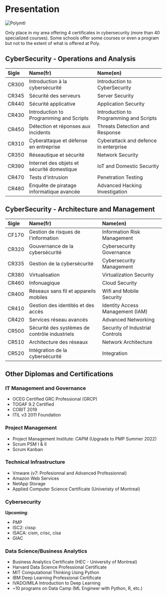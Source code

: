 # Presentation
![Polymtl](https://www.canadianconsultingengineer.com/wp-content/uploads/2020/12/polytechnique_genie_gauche_eng_cmyk-copy.jpg)

Only place in my area offering 4 certificates in cybersecurity (more than 40 specialized courses). Some schools offer some
courses or even a program but not to the extent of what is offered at Poly. 

## CyberSecurity - Operations and Analysis

| Sigle | Name(fr)                                   | Name(en)                                     |
|:----- |:------------------------------------------ | :------------------------------------------- |
| CR300 | Introduction à la cybersécurité            | Introduction to CyberSecurity                |
| CR345 | Sécurité des serveurs                      | Server Security                              |
| CR440 | Sécurité applicative                       | Application Security                         |
| CR430 | Introduction to Programming and Scripts    | Introduction to Programming and Scripts      |
| CR450 | Détection et réponses aux incidents        | Threats Detection and Response               |
| CR310 | Cyberattaque et défense en entreprise      | Cyberattack and defence in enterprise        |
| CR350 | Réseautique et sécurité                    | Network Security                             |
| CR390 | Internet des objets et sécurité domestique | IoT and Domestic Security                    |
| CR470 | Tests d'intrusion                          | Penetration Testing                          |
| CR480 | Enquête de piratage informatique avancée   | Advanced Hacking Investigation               |

## CyberSecurity - Architecture and Management
| Sigle | Name(fr)                                      | Name(en)                                     |
|:----- |:--------------------------------------------- | :------------------------------------------- |
| CF170 | Gestion de risques de l'information           | Information Risk Management |
| CR320 | Gouvernance de la cybersécurité               | Cybersecurity Governance |
| CR335 | Gestion de la cybersécurité                   | Cybersecurity Management |
| CR380 | Virtualisation                                | Virtualization Security |
| CR460 | Infonuagique                                  | Cloud Security |
| CR400 | Réseaux sans fil et appareils mobiles         | Wifi and Mobile Security |
| CR410 | Gestion des identités et des accès            | Identity Access Management (IAM) |
| CR420 | Services réseau avancés                       | Advanced Networking |
| CR500 | Sécurité des systèmes de contrôle industriels | Security of Industrial Controls |
| CR510 | Architecture des réseaux                      | Network Architecture |
| CR520 | Intégration de la cybersécurité               | Integration |

## Other Diplomas and Certifications

### IT Management and Governance
- OCEG Certified GRC Professional (GRCP)
- TOGAF 9.2 Certified
- COBIT 2019
- ITIL v3 2011 Foundation

### Project Management
- Project Management Institute: CAPM (Upgrade to PMP Summer 2022)
- Scrum PSM I & II
- Scrum Kanban

### Technical Infrastructure
- Vmware (v7: Profesionnal and Advanced Professionnal)
- Amazon Web Services
- NetApp Storage
- Applied Computer Science Certificate (Univeristy of Montreal)

### Cybersecurity 
**Upcoming**:
- PMP
- ISC2: cissp
- ISACA: cism, crisc, cisa
- GIAC

### Data Science/Business Analytics
- Business Analytics Certificate (HEC - University of Montreal)
- Harvard Data Science Professional Certificate
- MIT Computational Thinking Using Python
- IBM Deep Learning Professional Certificate
- IVADO/MILA Introduction to Deep Learning
- ~10 programs on Data Camp (ML Engineer with Python, R, etc.)

